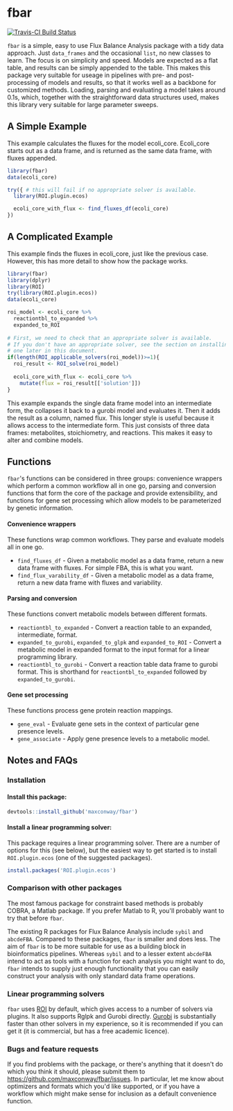 
<!-- README.md is generated from README.Rmd. Please edit that file -->
fbar
====

[![Travis-CI Build Status](https://travis-ci.org/NA/NA.svg?branch=master)](https://travis-ci.org/NA/NA)

`fbar` is a simple, easy to use Flux Balance Analysis package with a tidy data approach. Just `data_frames` and the occasional `list`, no new classes to learn. The focus is on simplicity and speed. Models are expected as a flat table, and results can be simply appended to the table. This makes this package very suitable for useage in pipelines with pre- and post- processing of models and results, so that it works well as a backbone for customized methods. Loading, parsing and evaluating a model takes around 0.1s, which, together with the straightforward data structures used, makes this library very suitable for large parameter sweeps.

A Simple Example
----------------

This example calculates the fluxes for the model ecoli\_core. Ecoli\_core starts out as a data frame, and is returned as the same data frame, with fluxes appended.

``` r
library(fbar)
data(ecoli_core)

try({ # this will fail if no appropriate solver is available.
  library(ROI.plugin.ecos)

  ecoli_core_with_flux <- find_fluxes_df(ecoli_core)
})
```

A Complicated Example
---------------------

This example finds the fluxes in ecoli\_core, just like the previous case. However, this has more detail to show how the package works.

``` r
library(fbar)
library(dplyr)
library(ROI)
try(library(ROI.plugin.ecos))
data(ecoli_core)

roi_model <- ecoli_core %>%
  reactiontbl_to_expanded %>%
  expanded_to_ROI
  
# First, we need to check that an appropriate solver is available.
# If you don't have an appropriate solver, see the section on installing 
# one later in this document.
if(length(ROI_applicable_solvers(roi_model))>=1){
  roi_result <- ROI_solve(roi_model)
  
  ecoli_core_with_flux <- ecoli_core %>%
    mutate(flux = roi_result[['solution']])
}
```

This example expands the single data frame model into an intermediate form, the collapses it back to a gurobi model and evaluates it. Then it adds the result as a column, named flux. This longer style is useful because it allows access to the intermediate form. This just consists of three data frames: metabolites, stoichiometry, and reactions. This makes it easy to alter and combine models.

Functions
---------

`fbar`'s functions can be considered in three groups: convenience wrappers which perform a common workflow all in one go, parsing and conversion functions that form the core of the package and provide extensibility, and functions for gene set processing which allow models to be parameterized by genetic information.

#### Convenience wrappers

These functions wrap common workflows. They parse and evaluate models all in one go.

-   `find_fluxes_df` - Given a metabolic model as a data frame, return a new data frame with fluxes. For simple FBA, this is what you want.
-   `find_flux_varability_df` - Given a metabolic model as a data frame, return a new data frame with fluxes and variability.

#### Parsing and conversion

These functions convert metabolic models between different formats.

-   `reactiontbl_to_expanded` - Convert a reaction table to an expanded, intermediate, format.
-   `expanded_to_gurobi`, `expanded_to_glpk` and `expanded_to_ROI` - Convert a metabolic model in expanded format to the input format for a linear programming library.
-   `reactiontbl_to_gurobi` - Convert a reaction table data frame to gurobi format. This is shorthand for `reactiontbl_to_expanded` followed by `expanded_to_gurobi`.

#### Gene set processing

These functions process gene protein reaction mappings.

-   `gene_eval` - Evaluate gene sets in the context of particular gene presence levels.
-   `gene_associate` - Apply gene presence levels to a metabolic model.

Notes and FAQs
--------------

### Installation

#### Install this package:

``` r
devtools::install_github('maxconway/fbar')
```

#### Install a linear programming solver:

This package requires a linear programming solver. There are a number of options for this (see below), but the easiest way to get started is to install `ROI.plugin.ecos` (one of the suggested packages).

``` r
install.packages('ROI.plugin.ecos')
```

### Comparison with other packages

The most famous package for constraint based methods is probably COBRA, a Matlab package. If you prefer Matlab to R, you'll probably want to try that before `fbar`.

The existing R packages for Flux Balance Analysis include `sybil` and `abcdeFBA`. Compared to these packages, `fbar` is smaller and does less. The aim of `fbar` is to be more suitable for use as a building block in bioinformatics pipelines. Whereas `sybil` and to a lesser extent `abcdeFBA` intend to act as tools with a function for each analysis you might want to do, `fbar` intends to supply just enough functionality that you can easily construct your analysis with only standard data frame operations.

### Linear programming solvers

`fbar` uses [ROI](https://CRAN.R-project.org/package=ROI) by default, which gives access to a number of solvers via plugins. It also supports Rglpk and Gurobi directly. [Gurobi](http://www.gurobi.com) is substantially faster than other solvers in my experience, so it is recommended if you can get it (it is commercial, but has a free academic licence).

### Bugs and feature requests

If you find problems with the package, or there's anything that it doesn't do which you think it should, please submit them to <https://github.com/maxconway/fbar/issues>. In particular, let me know about optimizers and formats which you'd like supported, or if you have a workflow which might make sense for inclusion as a default convenience function.
